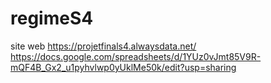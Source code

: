 # regimeS4
site web
https://projetfinals4.alwaysdata.net/
https://docs.google.com/spreadsheets/d/1YUz0vJmt85V9R-mQF4B_Gx2_u1pyhvlwp0yUklMe50k/edit?usp=sharing